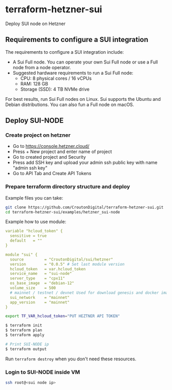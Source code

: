 # terraform-hetzner-sui
Deploy SUI node on Hetzner


## Requirements to configure a SUI integration
The requirements to configure a SUI integration include:

* A Sui Full node. You can operate your own Sui Full node or use a Full node from a node operator.
* Suggested hardware requirements to run a Sui Full node:
   * CPU: 8 physical cores / 16 vCPUs
   * RAM: 128 GB
   * Storage (SSD): 4 TB NVMe drive

For best results, run Sui Full nodes on Linux. Sui supports the Ubuntu and Debian distributions. You can also fun a Full node on macOS.

## Deploy SUI-NODE

### Create project on hetzner
* Go to https://console.hetzner.cloud/
* Press + New project and enter name of project 
* Go to created project and Security 
* Press add SSH key and upload your admin ssh public key with name "admin ssh key"
* Go to API Tab and Create API Tokens

### Prepare terraform directory structure and deploy 

Example files you can take: 
```bash
git clone https://github.com/CroutonDigital/terraform-hetzner-sui.git
cd terraform-hetzner-sui/examples/hetzner_sui-node
```

Example how to use module: 
```yaml
variable "hcloud_token" {
  sensitive = true
  default   = ""
}

module "sui" {
  source         = "CroutonDigital/sui/hetzner"
  version        = "0.0.5" # Set last module version 
  hcloud_token   = var.hcloud_token
  service_name   = "sui-node"
  server_type    = "cpx11"
  os_base_image  = "debian-12"
  volume_size    = 500
  # mainnet / testnet / devnet Used for download genesis and docker image
  sui_network    = "mainnet"
  app_version    = "mainnet"
}
```

```bash
export TF_VAR_hcloud_token="PUT HEZTNER API TOKEN"

$ terraform init
$ terraform plan
$ terraform apply

# Print SUI-NODE ip
$ terraform output 
```

Run `terraform destroy` when you don't need these resources.

### Login to SUI-NODE inside VM

```bash
ssh root@<sui node ip>
```

